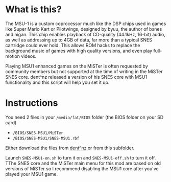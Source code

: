 # What is this?
  
The MSU-1 is a custom coprocessor much like the DSP chips used in games like Super Mario Kart or Pilotwings, designed by byuu, the author of bsnes and higan.  This chip enables playback of CD-quality (44.1kHz, 16-bit) audio, as well as addressing up to 4GB of data, far more than a typical SNES cartridge could ever hold.  This allows ROM hacks to replace the background music of games with high quality versions, and even play full-motion videos.  
  
Playing MSU1 enhanced games on the MiSTer is often requested by community members but not supported at the time of writing in the MiSTer SNES core.
dent^nz released a version of his SNES core with MSU1 functionality and this script will help you set it up.
  
  
# Instructions 

You need 2 files in your `/media/fat/BIOS` folder (the BIOS folder on your SD card)  
  
- `/BIOS/SNES-MSU1/MiSTer` 
- `/BIOS/SNES-MSU1/SNES-MSU1.rbf`  
  
Either download the files from [dent^nz](https://docs.google.com/spreadsheets/d/1r6ooCTI47UNO8S1VcnpdlEH4VK1r_A1BAsHhLBmoyMs/edit#gid=1790262802) or from this subfolder.
  
Launch `SNES-MSU1-on.sh` to turn it on and `SNES-MSU1-off.sh` to turn it off.  
TThe SNES core and the MiSTer main menu for this mod are based on old versions of MiSTer so I recommend disabling the MSU1 core after you've played your MSU1 game.  
